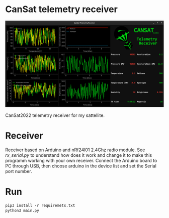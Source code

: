 # CanSat telemetry receiver
![Program](https://github.com/Yarosvet/cansat_telemetry/raw/main/screenshot.png)

CanSat2022 telemetry receiver for my sattellite.
# Receiver
Receiver based on Arduino and nRf24l01 2.4Ghz radio module. See *rx_serial.py* to understand how does it work and change it to make this programm working with your own receiver.
Connect the Arduino board to PC through USB, then choose arduino in the device list and set the Serial port number.
# Run
```
pip3 install -r requiremets.txt
python3 main.py
```
